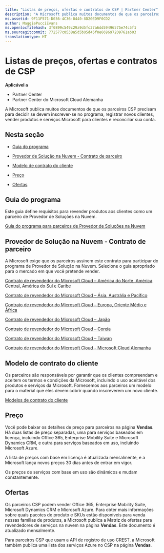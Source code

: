 ```yaml
---
title: "Listas de preços, ofertas e contratos de CSP | Partner Center"
description: "A Microsoft publica muitos documentos de que os parceiros CSP precisam para decidir se devem inscrever-se no programa, registrar novos clientes, vender produtos e serviços Microsoft para clientes e reconciliar sua conta."
ms.assetid: 9F11F571-D036-4C36-8440-8D20ED9F0CD2
author: MaggiePucciEvans
ms.openlocfilehash: 3f0899c549c29a9d5fc37a6dd59496575e74c5f1
ms.sourcegitcommit: 772577c0538a5d5b05d45f0e669697209761ab03
translationtype: HT
---
```

# <a name="csp-agreements-price-lists-and-offers"></a>Listas de preços, ofertas e contratos de CSP

**Aplicável a**

-  Partner Center
-  Partner Center do Microsoft Cloud Alemanha

A Microsoft publica muitos documentos de que os parceiros CSP precisam para decidir se devem inscrever-se no programa, registrar novos clientes, vender produtos e serviços Microsoft para clientes e reconciliar sua conta.

## <a name="in-this-section"></a>Nesta seção


-   [Guia do programa](#programguide)

-   [Provedor de Solução na Nuvem - Contrato de parceiro](#partneragreement)

-   [Modelo de contrato do cliente](#customeragreementtemplate)

-   [Preço](#pricing)

-   [Ofertas](#offers)

## <a href="" id="programguide"></a>Guia do programa


Este guia define requisitos para revender produtos aos clientes como um parceiro de Provedor de Soluções na Nuvem.

[Guia do programa para parceiros de Provedor de Soluções na Nuvem](http://go.microsoft.com/fwlink/p/?LinkId=617100)

## <a href="" id="partneragreement"></a>Provedor de Solução na Nuvem - Contrato de parceiro


A Microsoft exige que os parceiros assinem este contrato para participar do programa de Provedor de Solução na Nuvem. Selecione o guia apropriado para o mercado em que você pretende vender.

[Contrato de revendedor do Microsoft Cloud – América do Norte, América Central, América do Sul e Caribe](http://go.microsoft.com/fwlink/p/?LinkId=617094)

[Contrato de revendedor do Microsoft Cloud – Ásia, Austrália e Pacífico](http://go.microsoft.com/fwlink/p/?LinkId=617095)

[Contrato de revendedor do Microsoft Cloud – Europa, Oriente Médio e África](http://go.microsoft.com/fwlink/p/?LinkId=617096)

[Contrato de revendedor do Microsoft Cloud – Japão](http://go.microsoft.com/fwlink/p/?LinkId=617097)

[Contrato de revendedor do Microsoft Cloud – Coreia](http://go.microsoft.com/fwlink/p/?LinkId=617098)

[Contrato de revendedor do Microsoft Cloud – Taiwan](http://go.microsoft.com/fwlink/p/?LinkId=617099)

[Contrato de revendedor do Microsoft Cloud - Microsoft Cloud Alemanha](https://go.microsoft.com/fwlink/p/?linkid=831385)

## <a href="" id="customeragreementtemplate"></a>Modelo de contrato do cliente


Os parceiros são responsáveis por garantir que os clientes compreendam e aceitem os termos e condições da Microsoft, incluindo o uso aceitável dos produtos e serviços da Microsoft. Fornecemos aos parceiros um modelo para o material que eles devem cobrir quando inscreverem um novo cliente.

[Modelos de contrato do cliente](agreements.md)

## <a name="pricing"></a>Preço


Você pode baixar os detalhes de preço para parceiros na página **Vendas**. Há duas listas de preço separadas, uma para serviços baseados em licença, incluindo Office 365, Enterprise Mobility Suite e Microsoft Dynamics CRM, e outra para serviços baseados em uso, incluindo Microsoft Azure.

A lista de preços com base em licença é atualizada mensalmente, e a Microsoft lança novos preços 30 dias antes de entrar em vigor.

Os preços de serviços com base em uso são dinâmicos e mudam constantemente.

## <a name="offers"></a>Ofertas


Os parceiros CSP podem vender Office 365, Enterprise Mobility Suite, Microsoft Dynamics CRM e Microsoft Azure. Para obter mais informações sobre quais pacotes de produto e SKUs estão disponíveis para venda nessas famílias de produtos, a Microsoft publica a Matriz de ofertas para revendedores de serviços na nuvem na página **Vendas**. Este documento é atualizado mensalmente.

Para parceiros CSP que usam a API de registro de uso CREST, a Microsoft também publica uma lista dos serviços Azure no CSP na página **Vendas**.

 

 



